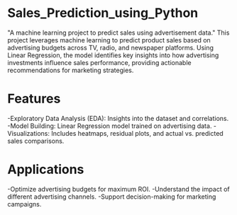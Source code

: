 # Sales_Prediction_using_Python
 "A machine learning project to predict sales using advertisement data."
This project leverages machine learning to predict product sales based on advertising budgets across TV, radio, and newspaper platforms. Using Linear Regression, the model identifies key insights into how advertising investments influence sales performance, providing actionable recommendations for marketing strategies.

# Features
-Exploratory Data Analysis (EDA): Insights into the dataset and correlations.
-Model Building: Linear Regression model trained on advertising data.
-Visualizations: Includes heatmaps, residual plots, and actual vs. predicted sales comparisons.

# Applications
-Optimize advertising budgets for maximum ROI.
-Understand the impact of different advertising channels.
-Support decision-making for marketing campaigns. 

 
